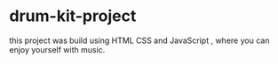 # drum-kit-project
this project was build using HTML CSS and JavaScript , where you can enjoy yourself with music. 
